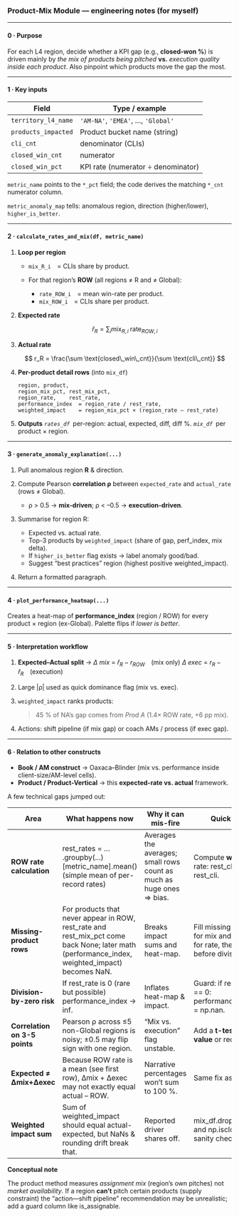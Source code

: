 ### Product-Mix Module — engineering notes (for myself)

---

#### 0 · Purpose

For each L4 region, decide whether a KPI gap (e.g., **closed-won %**) is driven mainly by
*the mix of products being pitched* **vs.** *execution quality inside each product*.
Also pinpoint which products move the gap the most.

---

#### 1 · Key inputs

| Field               | Type / example                     |
| ------------------- | ---------------------------------- |
| `territory_l4_name` | `'AM-NA'`, `'EMEA'`, …, `'Global'` |
| `products_impacted` | Product bucket name (string)       |
| `cli_cnt`           | denominator (CLIs)                 |
| `closed_win_cnt`    | numerator                          |
| `closed_win_pct`    | KPI rate (numerator ÷ denominator) |

`metric_name` points to the `*_pct` field; the code derives the matching `*_cnt` numerator column.

`metric_anomaly_map` tells: anomalous region, direction (higher/lower), `higher_is_better`.

---

#### 2 · `calculate_rates_and_mix(df, metric_name)`

1. **Loop per region**

   * `mix_R_i` = CLIs share by product.
   * For that region’s **ROW** (all regions ≠ R and ≠ Global):

     * `rate_ROW_i` = mean win-rate per product.
     * `mix_ROW_i` = CLIs share per product.

2. **Expected rate**

   $$
   \hat r_R = \sum_{i} \text{mix}_{R,i}\; \text{rate}_{ROW,i}
   $$

3. **Actual rate**

   $$
   r_R = \frac{\sum \text{closed\_win\_cnt}}{\sum \text{cli\_cnt}}
   $$

4. **Per-product detail rows** (into `mix_df`)

   ```text
   region, product,
   region_mix_pct, rest_mix_pct,
   region_rate,    rest_rate,
   performance_index  = region_rate / rest_rate,
   weighted_impact    = region_mix_pct × (region_rate – rest_rate)
   ```

5. **Outputs**
   *`rates_df`* per-region: actual, expected, diff, diff %.
   *`mix_df`* per product × region.

---

#### 3 · `generate_anomaly_explanation(...)`

1. Pull anomalous region **R** & direction.
2. Compute Pearson **correlation ρ** between `expected_rate` and `actual_rate` (rows ≠ Global).

   * ρ > 0.5 → **mix-driven**; ρ < –0.5 → **execution-driven**.
3. Summarise for region R:

   * Expected vs. actual rate.
   * Top-3 products by `weighted_impact` (share of gap, perf\_index, mix delta).
   * If `higher_is_better` flag exists → label anomaly good/bad.
   * Suggest “best practices” region (highest positive weighted\_impact).
4. Return a formatted paragraph.

---

#### 4 · `plot_performance_heatmap(...)`

Creates a heat-map of **performance\_index** (region / ROW)
for every product × region (ex-Global).
Palette flips if *lower is better*.

---

#### 5 · Interpretation workflow

1. **Expected–Actual split** →
   *Δ mix* = $\hat r_R - r_{ROW}$ (mix only)
   *Δ exec* = $r_R - \hat r_R$ (execution)
2. Large |ρ| used as quick dominance flag (mix vs. exec).
3. `weighted_impact` ranks products:

   > 45 % of NA’s gap comes from *Prod A* (1.4× ROW rate, +6 pp mix).
4. Actions: shift pipeline (if mix gap) or coach AMs / process (if exec gap).

---

#### 6 · Relation to other constructs

* **Book / AM construct** → Oaxaca–Blinder (mix vs. performance inside client-size/AM-level cells).
* **Product / Product-Vertical** → this **expected-rate vs. actual** framework.


A few technical gaps jumped out:

|**Area**|**What happens now**|**Why it can mis-fire**|**Quick fix**|
|---|---|---|---|
|**ROW rate calculation**|rest_rates = … .groupby(...)[metric_name].mean() (simple mean of per-record rates)|Averages the averages; small rows count as much as huge ones ⇒ bias.|Compute **weighted** rate: rest_closed / rest_cli.|
|**Missing-product rows**|For products that never appear in ROW, rest_rate and rest_mix_pct come back None; later math (performance_index, weighted_impact) becomes NaN.|Breaks impact sums and heat-map.|Fill missing with 0 for mix and np.nan for rate, then drop before division.|
|**Division-by-zero risk**|If rest_rate is 0 (rare but possible) performance_index → inf.|Inflates heat-map & impact.|Guard: if rest_rate == 0: performance_index = np.nan.|
|**Correlation on 3-5 points**|Pearson ρ across ≤5 non-Global regions is noisy; ±0.5 may flip sign with one region.|“Mix vs. execution” flag unstable.|Add a **t-test p-value** or require|
|**Expected ≠ Δmix+Δexec**|Because ROW rate is a mean (see first row), Δmix + Δexec may not exactly equal actual – ROW.|Narrative percentages won’t sum to 100 %.|Same fix as row 1.|
|**Weighted impact sum**|Sum of weighted_impact should equal actual-expected, but NaNs & rounding drift break that.|Reported driver shares off.|mix_df.dropna() and np.isclose() sanity check.|

**Conceptual note**

The product method measures _assignment mix_ (region’s own pitches) not _market availability_. If a region **can’t** pitch certain products (supply constraint) the “action—shift pipeline” recommendation may be unrealistic; add a guard column like is_assignable.

